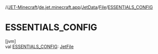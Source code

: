 //[JET-Minecraft](../../../../index.md)/[de.jet.minecraft.app](../../index.md)/[JetData](../index.md)/[File](index.md)/[ESSENTIALS_CONFIG](-e-s-s-e-n-t-i-a-l-s_-c-o-n-f-i-g.md)

# ESSENTIALS_CONFIG

[jvm]\
val [ESSENTIALS_CONFIG](-e-s-s-e-n-t-i-a-l-s_-c-o-n-f-i-g.md): [JetFile](../../../de.jet.minecraft.tool.data/-jet-file/index.md)
